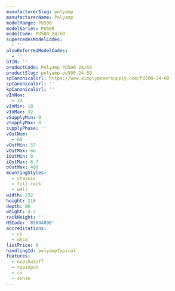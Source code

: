 ```yaml
---
manufacturerSlug: polyamp
manufacturerName: Polyamp
modelRange: PU500
modelSeries: PU500
modelCode: PU500 24/60
supercedesModelCodes:
  - ''
alsoReferredModelCodes:
  - ''
GTIN: ''
productCode: Polyamp PU500 24/60
productSlug: polyamp-pu500-24-60
spCanonicalUrl: https://www.simplypowersupply.com/PU500-24-60
cpCanonicalUrl: ''
kpCanonicalUrl: ''
vInNom:
  - 24
vInMin: 18
vInMax: 32
vSupplyMin: 0
vSupplyMax: 0
supplyPhase: ''
vOutNom:
  - 60
vOutMin: 57
vOutMax: 66
iOutMin: 0
iOutMax: 6.7
pOutMax: 400
mountingStyles:
  - chassis
  - full-rack
  - wall
width: 232
height: 210
depth: 86
weight: 4.2
rackHeight: ''
HSCode: '85044090'
accreditations:
  - ce
  - ukca
listPrice: 0
handlingId: polyampTypical
features:
  - ovpshutoff
  - rppinput
  - cs
  - sense
---
```

